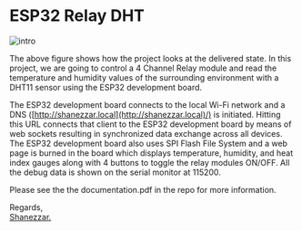 # ESP32 Relay DHT

<img alt="intro" src="https://user-images.githubusercontent.com/35195398/82018588-e3823700-9685-11ea-8242-12c46c9e09ef.png">

The above figure shows how the project looks at the delivered state. In this project, we are going to control a 4 Channel Relay module and read the temperature and humidity values of the surrounding environment with a DHT11 sensor using the ESP32 development board.

The ESP32 development board connects to the local Wi-Fi network and a DNS ([http://shanezzar.local](http://shanezzar.local)/) is initiated. Hitting this URL connects that client to the ESP32 development board by means of web sockets resulting in synchronized data exchange across all devices. The ESP32 development board also uses SPI Flash File System and a web page is burned in the board which displays temperature, humidity, and heat index gauges along with 4 buttons to toggle the relay modules ON/OFF. All the debug data is shown on the serial monitor at 115200.

Please see the the documentation.pdf in the repo for more information.

Regards,  
[Shanezzar.](https://shanezzar.com/)